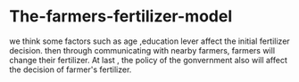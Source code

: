 # The-farmers-fertilizer-model
we think some factors such as age ,education lever affect the initial fertilizer decision. then through communicating with nearby farmers, farmers will change their fertilizer. At last , the policy of  the gonvernment also will affect the decision of farmer's  fertilizer.
